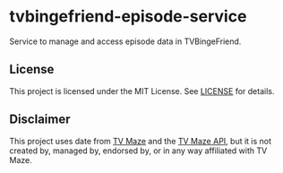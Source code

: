# tvbingefriend-episode-service

Service to manage and access episode data in TVBingeFriend.

## License

This project is licensed under the MIT License. See [LICENSE](LICENSE) for details.

## Disclaimer

This project uses date from [TV Maze](https://www.tvmaze.com/) and the [TV Maze API](https://www.tvmaze.com/api), but it is not created by, managed by, endorsed by, or in any way affiliated with TV Maze.